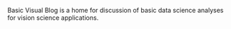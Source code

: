 Basic Visual Blog is a home for discussion of basic data science analyses for vision science applications.
